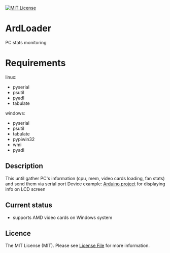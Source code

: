 [![MIT License][license-shield]][license-url]

# ArdLoader

PC stats monitoring

# Requirements
linux:
* pyserial
* psutil
* pyadl
* tabulate

windows:
* pyserial
* psutil
* tabulate
* pypiwin32
* wmi
* pyadl


Description
-----------
This until gather PC's information (cpu, mem, video cards loading, fan stats) and send them via serial port
Device example: [Arduino project](https://github.com/flotzilla/WminiLoad) for displaying info on LCD screen

Current status
------------
* supports AMD video cards on Windows system


## Licence
The MIT License (MIT). Please see [License File](https://github.com/flotzilla/container/blob/master/LICENCE.md) for more information.

[license-shield]: https://img.shields.io/github/license/othneildrew/Best-README-Template.svg?style=flat-square
[license-url]: https://github.com/flotzilla/container/blob/master/LICENCE.md